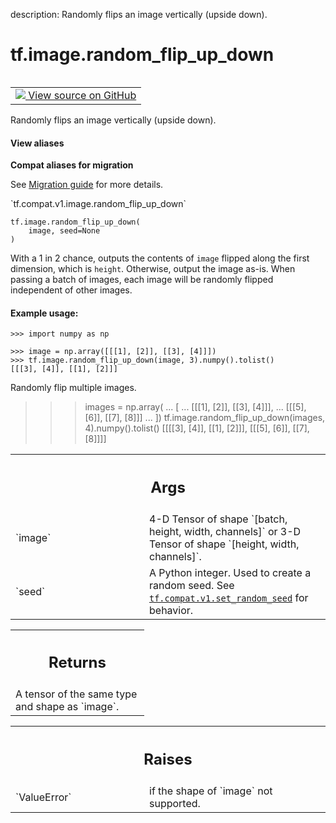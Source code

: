 description: Randomly flips an image vertically (upside down).

<div itemscope itemtype="http://developers.google.com/ReferenceObject">
<meta itemprop="name" content="tf.image.random_flip_up_down" />
<meta itemprop="path" content="Stable" />
</div>

# tf.image.random_flip_up_down

<!-- Insert buttons and diff -->

<table class="tfo-notebook-buttons tfo-api nocontent" align="left">
<td>
  <a target="_blank" href="https://github.com/tensorflow/tensorflow/blob/r2.3/tensorflow/python/ops/image_ops_impl.py#L328-L366">
    <img src="https://www.tensorflow.org/images/GitHub-Mark-32px.png" />
    View source on GitHub
  </a>
</td>
</table>



Randomly flips an image vertically (upside down).

<section class="expandable">
  <h4 class="showalways">View aliases</h4>
  <p>
<b>Compat aliases for migration</b>
<p>See
<a href="https://www.tensorflow.org/guide/migrate">Migration guide</a> for
more details.</p>
<p>`tf.compat.v1.image.random_flip_up_down`</p>
</p>
</section>

<pre class="devsite-click-to-copy prettyprint lang-py tfo-signature-link">
<code>tf.image.random_flip_up_down(
    image, seed=None
)
</code></pre>



<!-- Placeholder for "Used in" -->

With a 1 in 2 chance, outputs the contents of `image` flipped along the first
dimension, which is `height`.  Otherwise, output the image as-is.
When passing a batch of images, each image will be randomly flipped
independent of other images.

#### Example usage:



```
>>> import numpy as np
```

```
>>> image = np.array([[[1], [2]], [[3], [4]]])
>>> tf.image.random_flip_up_down(image, 3).numpy().tolist()
[[[3], [4]], [[1], [2]]]
```

Randomly flip multiple images.
>>> images = np.array(
... [
...     [[[1], [2]], [[3], [4]]],
...     [[[5], [6]], [[7], [8]]]
... ])
>>> tf.image.random_flip_up_down(images, 4).numpy().tolist()
[[[[3], [4]], [[1], [2]]], [[[5], [6]], [[7], [8]]]]

<!-- Tabular view -->
 <table class="responsive fixed orange">
<colgroup><col width="214px"><col></colgroup>
<tr><th colspan="2"><h2 class="add-link">Args</h2></th></tr>

<tr>
<td>
`image`
</td>
<td>
4-D Tensor of shape `[batch, height, width, channels]` or 3-D Tensor
of shape `[height, width, channels]`.
</td>
</tr><tr>
<td>
`seed`
</td>
<td>
A Python integer. Used to create a random seed. See
<a href="../../tf/compat/v1/set_random_seed.md"><code>tf.compat.v1.set_random_seed</code></a> for behavior.
</td>
</tr>
</table>



<!-- Tabular view -->
 <table class="responsive fixed orange">
<colgroup><col width="214px"><col></colgroup>
<tr><th colspan="2"><h2 class="add-link">Returns</h2></th></tr>
<tr class="alt">
<td colspan="2">
A tensor of the same type and shape as `image`.
</td>
</tr>

</table>



<!-- Tabular view -->
 <table class="responsive fixed orange">
<colgroup><col width="214px"><col></colgroup>
<tr><th colspan="2"><h2 class="add-link">Raises</h2></th></tr>

<tr>
<td>
`ValueError`
</td>
<td>
if the shape of `image` not supported.
</td>
</tr>
</table>

